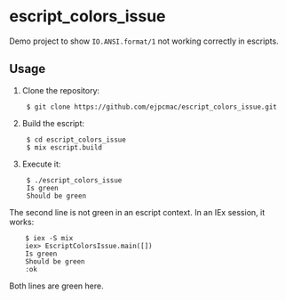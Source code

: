 # escript_colors_issue

Demo project to show `IO.ANSI.format/1` not working correctly in escripts.

## Usage

1. Clone the repository:

        $ git clone https://github.com/ejpcmac/escript_colors_issue.git

2. Build the escript:

        $ cd escript_colors_issue
        $ mix escript.build

3. Execute it:

        $ ./escript_colors_issue
        Is green
        Should be green

The second line is not green in an escript context. In an IEx session, it works:

        $ iex -S mix
        iex> EscriptColorsIssue.main([])
        Is green
        Should be green
        :ok

Both lines are green here.
